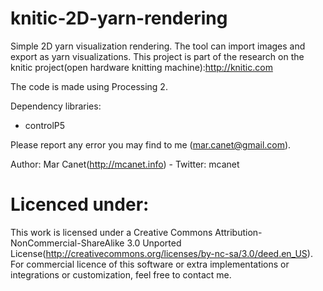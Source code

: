 knitic-2D-yarn-rendering
========================

Simple 2D yarn visualization rendering. The tool can import images and export as yarn visualizations.
This project is part of the research on the knitic project(open hardware knitting machine):http://knitic.com

The code is made using Processing 2.

Dependency libraries:
* controlP5

Please report any error you may find to me (mar.canet@gmail.com).

Author: Mar Canet(http://mcanet.info) - Twitter: mcanet

Licenced under:
===========================
This work is licensed under a Creative Commons Attribution-NonCommercial-ShareAlike 3.0 Unported License(http://creativecommons.org/licenses/by-nc-sa/3.0/deed.en_US).
For commercial licence of this software or extra implementations or integrations or customization, feel free to contact me. 


